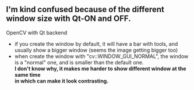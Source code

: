 ## I'm kind confused because of the different window size with Qt-ON and OFF.

OpenCV with Qt backend

* if you create the window by default, it will have a bar with tools, and usually show a bigger window (seems the image getting bigger too)
* when create the window with "cv::WINDOW_GUI_NORMAL", the window is a "normal" one, and is smaller than the default one.  
  **I don't know why, it makes me harder to show different window at the same time  
  in which can make it look contrasting.**
